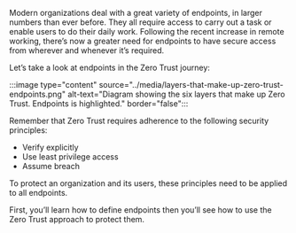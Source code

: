 Modern organizations deal with a great variety of endpoints, in larger numbers than ever before. They all require access to carry out a task or enable users to do their daily work. Following the recent increase in remote working, there’s now a greater need for endpoints to have secure access from wherever and whenever it’s required.

Let’s take a look at endpoints in the Zero Trust journey:

:::image type="content" source="../media/layers-that-make-up-zero-trust-endpoints.png" alt-text="Diagram showing the six layers that make up Zero Trust. Endpoints is highlighted." border="false":::

Remember that Zero Trust requires adherence to the following security principles:

- Verify explicitly
- Use least privilege access
- Assume breach

To protect an organization and its users, these principles need to be applied to all endpoints.

First, you’ll learn how to define endpoints then you’ll see how to use the Zero Trust approach to protect them.
